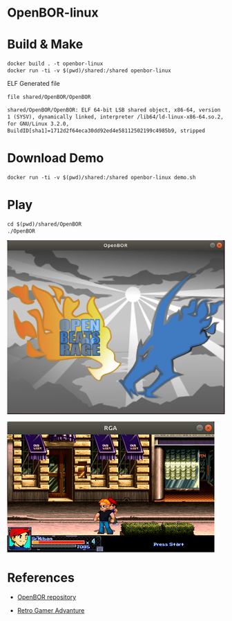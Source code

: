 # OpenBOR-linux


# Build & Make

```
docker build . -t openbor-linux
docker run -ti -v $(pwd)/shared:/shared openbor-linux
```

ELF Generated file

```
file shared/OpenBOR/OpenBOR
```

```
shared/OpenBOR/OpenBOR: ELF 64-bit LSB shared object, x86-64, version 1 (SYSV), dynamically linked, interpreter /lib64/ld-linux-x86-64.so.2, for GNU/Linux 3.2.0, BuildID[sha1]=1712d2f64eca30dd92ed4e58112502199c4985b9, stripped
```


# Download Demo

```
docker run -ti -v $(pwd)/shared:/shared openbor-linux demo.sh
```

# Play

```
cd $(pwd)/shared/OpenBOR
./OpenBOR
```

![](doc/openbor.png)

![](doc/playing.png)


# References

* [OpenBOR repository](https://github.com/DCurrent/openbor)

* [Retro Gamer Advanture](http://www.zvitor.com.br/projeto/rga.html)
